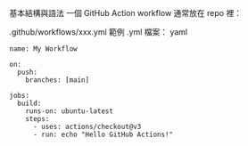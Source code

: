 基本結構與語法
一個 GitHub Action workflow 通常放在 repo 裡：

.github/workflows/xxx.yml
範例 .yml 檔案：
yaml
```
name: My Workflow

on:
  push:
    branches: [main]

jobs:
  build:
    runs-on: ubuntu-latest
    steps:
      - uses: actions/checkout@v3
      - run: echo "Hello GitHub Actions!"
```